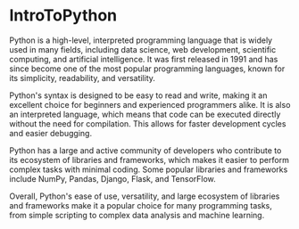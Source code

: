 # IntroToPython

Python is a high-level, interpreted programming language that is widely used in many fields, including data science, web development, scientific computing, and artificial intelligence. It was first released in 1991 and has since become one of the most popular programming languages, known for its simplicity, readability, and versatility.

Python's syntax is designed to be easy to read and write, making it an excellent choice for beginners and experienced programmers alike. It is also an interpreted language, which means that code can be executed directly without the need for compilation. This allows for faster development cycles and easier debugging.

Python has a large and active community of developers who contribute to its ecosystem of libraries and frameworks, which makes it easier to perform complex tasks with minimal coding. Some popular libraries and frameworks include NumPy, Pandas, Django, Flask, and TensorFlow.

Overall, Python's ease of use, versatility, and large ecosystem of libraries and frameworks make it a popular choice for many programming tasks, from simple scripting to complex data analysis and machine learning.

